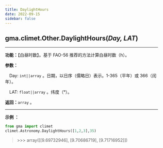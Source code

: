```yaml
---
title: DaylightHours
date: 2022-09-15
sidebar: false
---
```


## gma.climet.Other.**DaylightHours**(*Day, LAT*) <Badge text="1.0.13 +"/>

---

**功能：**【白昼时数】。基于 FAO-56 推荐的方法计算白昼时数（h）。

**参数：**

&emsp;Day: `int||array` 。日期，以日序（儒略日）表示。1-365（平年）或 366（闰年）。

&emsp;LAT: `float||array` 。纬度（°）。

**返回：**`array` 。

---

**示例 ：**

```python
from gma import climet
climet.Astronomy.DaylightHours([1,2,3],35)
```
> \>>> array([[9.69732946], [9.70686719], [9.71716952]])